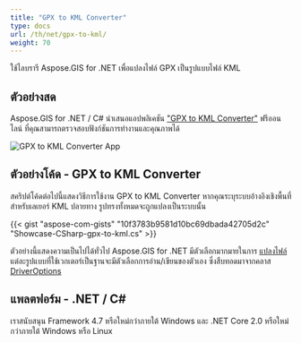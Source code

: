```yaml
---
title: "GPX to KML Converter"
type: docs
url: /th/net/gpx-to-kml/
weight: 70
---
```


ใช้ไลบรารี Aspose.GIS for .NET เพื่อแปลงไฟล์ GPX เป็นรูปแบบไฟล์ KML

## **ตัวอย่างสด**

Aspose.GIS for .NET / C# นำเสนอแอปพลิเคชัน ["GPX to KML Converter"](https://products.aspose.app/gis/conversion/gpx-to-kml) ฟรีออนไลน์ ที่คุณสามารถตรวจสอบฟังก์ชันการทำงานและคุณภาพได้

![GPX to KML Converter App](conversion.png)

## **ตัวอย่างโค้ด - GPX to KML Converter**

สคริปต์โค้ดต่อไปนี้แสดงวิธีการใช้งาน GPX to KML Converter หากคุณระบุระบบอ้างอิงเชิงพื้นที่สำหรับเลเยอร์ KML ปลายทาง รูปทรงทั้งหมดจะถูกแปลงเป็นระบบนั้น

{{< gist "aspose-com-gists" "10f3783b9581d10bc69dbada42705d2c" "Showcase-CSharp-gpx-to-kml.cs" >}}

ตัวอย่างนี้แสดงความเป็นไปได้ทั่วไป Aspose.GIS for .NET มีตัวเลือกมากมายในการ [แปลงไฟล์](https://docs.aspose.com/gis/net/vector-layers/) แต่ละรูปแบบที่ใช้เวกเตอร์เป็นฐานจะมีตัวเลือกการอ่าน/เขียนของตัวเอง ซึ่งสืบทอดมาจากคลาส [DriverOptions](https://reference.aspose.com/gis/net/aspose.gis/driveroptions)

## **แพลตฟอร์ม - .NET / C#**

เราสนับสนุน Framework 4.7 หรือใหม่กว่าภายใต้ Windows และ .NET Core 2.0 หรือใหม่กว่าภายใต้ Windows หรือ Linux
